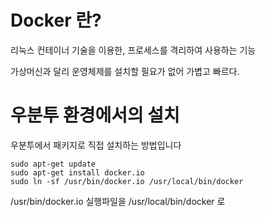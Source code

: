 # Docker 란?
리눅스 컨테이너 기술을 이용한, 프로세스를 격리하여 사용하는 기능

가상머신과 달리 운영체제를 설치할 필요가 없어 가볍고 빠르다.

# 우분투 환경에서의 설치
우분투에서 패키지로 직접 설치하는 방법입니다

    sudo apt-get update
    sudo apt-get install docker.io
    sudo ln -sf /usr/bin/docker.io /usr/local/bin/docker

/usr/bin/docker.io 실행파일을 /usr/local/bin/docker 로 